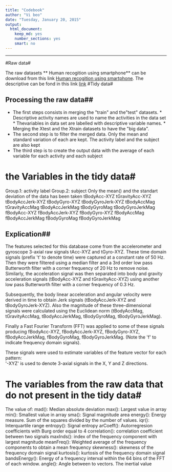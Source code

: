 ```yaml
---
title: "Codebook"
author: "Vi beo"
date: "Tuesday, January 20, 2015"
output:
  html_document:
    keep_md: yes
    number_sections: yes
    smart: no
---
```

---


#Raw data#

The raw datasets ** Human recogition using smartphone** can be download from this link
[Human recogition using smartphone](https://d396qusza40orc.cloudfront.net/getdata%2Fprojectfiles%2FUCI%20HAR%20Dataset.zip).
The descriptive can be fond in this link [link](http://archive.ics.uci.edu/ml/datasets/Human+Activity+Recognition+Using+Smartphones)
#Tidy data#
## Processing the raw data##
- The first steps consists in merging the "train" and the"test" datasets. 
        * Descriptive activity names are used to name the activities in the data set
        * Thevariables in data set are labelled with descriptive variable names.
        * Merging the Xtest and the Xtrain datasets to have the "big data".
- The second step is to filter the merged data. Only the mean and standard variation of each are kept. The activity label and the subject are also kept
- The third step is to create the output data with the average of each variable for each activity and each subject
# the Variables in the tidy data#
Group.1: activity label
Group.2: subject
Only the mean() and the standart deviation of the data has been taken
tBodyAcc-XYZ
tGravityAcc-XYZ
tBodyAccJerk-XYZ
tBodyGyro-XYZ
tBodyGyroJerk-XYZ
tBodyAccMag
tGravityAccMag
tBodyAccJerkMag
tBodyGyroMag
tBodyGyroJerkMag
fBodyAcc-XYZ
fBodyAccJerk-XYZ
fBodyGyro-XYZ
fBodyAccMag
fBodyAccJerkMag
fBodyGyroMag
fBodyGyroJerkMag

## Explication##

The features selected for this database come from the accelerometer and gyroscope 3-axial raw signals tAcc-XYZ and 
tGyro-XYZ. These time domain signals (prefix 't' to denote time) were captured at a constant rate of 50 Hz. Then 
they were filtered using a median filter and a 3rd order low pass Butterworth filter with a corner frequency of 20 
Hz to remove noise. Similarly, the acceleration signal was then separated into body and gravity acceleration 
signals (tBodyAcc-XYZ and tGravityAcc-XYZ) using another low pass Butterworth filter with a corner frequency of 
0.3 Hz. 

Subsequently, the body linear acceleration and angular velocity were derived in time to obtain Jerk signals 
(tBodyAccJerk-XYZ and tBodyGyroJerk-XYZ). Also the magnitude of these three-dimensional signals were calculated 
using the Euclidean norm (tBodyAccMag, tGravityAccMag, tBodyAccJerkMag, tBodyGyroMag, tBodyGyroJerkMag). 

Finally a Fast Fourier Transform (FFT) was applied to some of these signals producing fBodyAcc-XYZ, 
fBodyAccJerk-XYZ, fBodyGyro-XYZ, fBodyAccJerkMag, fBodyGyroMag, fBodyGyroJerkMag. (Note the 'f' to indicate 
frequency domain signals). 

These signals were used to estimate variables of the feature vector for each pattern:  
'-XYZ' is used to denote 3-axial signals in the X, Y and Z directions.
# The variables from the raw data that do not present in the tidy data#
The value of: 
mad(): Median absolute deviation 
max(): Largest value in array
min(): Smallest value in array
sma(): Signal magnitude area
energy(): Energy measure. Sum of the squares divided by the number of values. 
iqr(): Interquartile range 
entropy(): Signal entropy
arCoeff(): Autorregresion coefficients with Burg order equal to 4
correlation(): correlation coefficient between two signals
maxInds(): index of the frequency component with largest magnitude
meanFreq(): Weighted average of the frequency components to obtain a mean frequency
skewness(): skewness of the frequency domain signal 
kurtosis(): kurtosis of the frequency domain signal 
bandsEnergy(): Energy of a frequency interval within the 64 bins of the FFT of each window.
angle(): Angle between to vectors.
The inertial value

